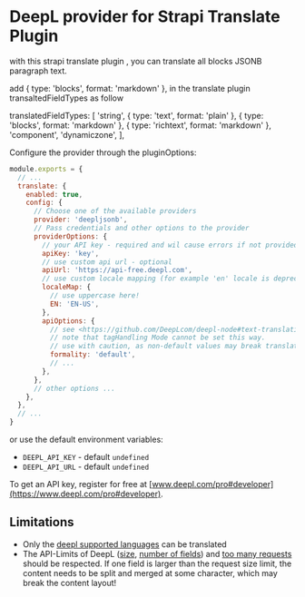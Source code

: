 # DeepL provider for Strapi Translate Plugin

with this strapi translate plugin , you can translate all blocks JSONB paragraph text.

add   { type: 'blocks', format: 'markdown' }, in the translate plugin transaltedFieldTypes
as follow

translatedFieldTypes: [
        'string',
        { type: 'text', format: 'plain' },
        { type: 'blocks', format: 'markdown' },
        { type: 'richtext', format: 'markdown' },
        'component', 
        'dynamiczone',
      ],

Configure the provider through the pluginOptions:

```js
module.exports = {
  // ...
  translate: {
    enabled: true,
    config: {
      // Choose one of the available providers
      provider: 'deepljsonb',
      // Pass credentials and other options to the provider
      providerOptions: {
        // your API key - required and wil cause errors if not provided
        apiKey: 'key',
        // use custom api url - optional
        apiUrl: 'https://api-free.deepl.com',
        // use custom locale mapping (for example 'en' locale is deprecated so need to choose between 'EN-GB' and 'EN-US')
        localeMap: {
          // use uppercase here!
          EN: 'EN-US',
        },
        apiOptions: {
          // see <https://github.com/DeepLcom/deepl-node#text-translation-options> for supported options.
          // note that tagHandling Mode cannot be set this way.
          // use with caution, as non-default values may break translation of markdown
          formality: 'default',
          // ...
        },
      },
      // other options ...
    },
  },
  // ...
}
```

or use the default environment variables:

- `DEEPL_API_KEY` - default `undefined`
- `DEEPL_API_URL` - default `undefined`

To get an API key, register for free at [www.deepl.com/pro#developer](https://www.deepl.com/pro#developer).

## Limitations

- Only the [deepl supported languages](https://www.deepl.com/docs-api/translating-text/request/) can be translated
- The API-Limits of DeepL ([size](https://www.deepl.com/de/docs-api/accessing-the-api/limits/), [number of fields](https://www.deepl.com/de/docs-api/translating-text/request/)) and [too many requests](https://www.deepl.com/de/docs-api/api-access/error-handling/) should be respected. If one field is larger than the request size limit, the content needs to be split and merged at some character, which may break the content layout!
